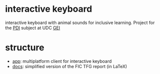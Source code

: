 # interactive keyboard
interactive keyboard with animal sounds for inclusive learning. Project for the [PDI](https://estudos.udc.es/es/subject/614G01V01/614G01035/2024) subject at UDC [GEI](https://estudos.udc.es/es/study/detail/614g01v01)

# structure
- [app](./app/README.md): multiplatform client for interactive keyboard
- [docs](./docs/README.md): simplified version of the FIC TFG report (in LaTeX)
